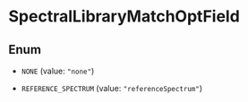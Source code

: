 

# SpectralLibraryMatchOptField

## Enum


* `NONE` (value: `"none"`)

* `REFERENCE_SPECTRUM` (value: `"referenceSpectrum"`)



